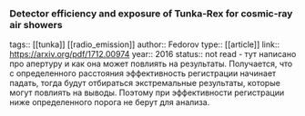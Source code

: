 ### Detector efficiency and exposure of Tunka-Rex for cosmic-ray air showers
tags:: [[tunka]] [[radio_emission]] 
author:: Fedorov
type:: [[article]]
link:: https://arxiv.org/pdf/1712.00974
year:: 2016
status:: not read
	- тут написано про апертуру и как она может повлиять на результаты. Получается, что с определенного расстояния эффективность регистрации начинает падать, тогда будут отбираться экстремальные результаты, которые могут повлиять на выводы. Поэтому при эффективности регистрации ниже определенного порога не берут для анализа.